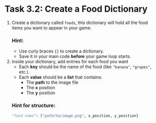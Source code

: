 # Task 3.2: Create a Food Dictionary
1. Create a dictionary called `foods`, this dictionary will hold all the food items you want to appear in your game.
    ### Hint:
    - Use curly braces `{}` to create a dictionary.
    - Save it in your main code **before** your game loop starts.
2. Inside your dictionary, add entries for each food you want
    - Each **key** should be the name of the food (like `"banana"`, `"grapes"`, etc.).
    - Each **value** should be a **list** that contains:
        - The **path** to the image file
        - The **x** position
        - The **y** position
    ### Hint for structure:
    ```python
    "food name": ["path/to/image.png", x_position, y_position]
    ```